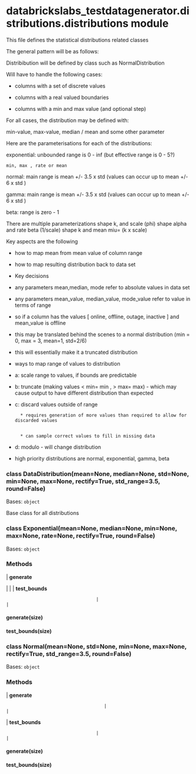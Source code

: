 # databrickslabs_testdatagenerator.distributions.distributions module

This file defines the statistical distributions related classes

The general pattern will be as follows:

Distribibution will be defined by class such as NormalDistribution

Will have to handle the following cases:


* columns with a set of discrete values


* columns with a real valued boundaries


* columns with a min and max value (and  optional step)

For all cases, the distribution may be defined with:

min-value, max-value, median / mean and some other parameter

Here are the parameterisations for each of the distributions:

exponential: unbounded range is 0 - inf (but effective range is 0 - 5?)

    min, max , rate or mean

normal: main range is mean +/- 3.5 x std (values can occur up to mean +/- 6 x std )

gamma: main range is mean +/- 3.5 x std (values can occur up to mean +/- 6 x std )

beta: range is zero - 1

There are multiple parameterizations
shape k, and scale (phi)
shape alpha and rate beta (1/scale)
shape k and mean miu= (k x scale)

Key aspects are the following


* how to map mean from mean value of column range


* how to map resulting distribution back to data set


* Key decisions


* any parameters mean,median, mode refer to absolute values in data set


* any parameters mean_value, median_value, mode_value refer to value in terms of range


* so if a column has the values [ online, offline, outage, inactive ] and mean_value is offline


* this may be translated behind the scenes to a normal distribution (min = 0, max = 3, mean=1, std=2/6)


* this will essentially make it a truncated distribution


* ways to map range of values to distribution


* a: scale range to values, if bounds are predictable


* b: truncate (making values < min= min , > max= max) - which may cause output to have different distribution than expected


* c: discard values outside of range

    
        * requires generation of more values than required to allow for discarded values


        * can sample correct values to fill in missing data


* d: modulo - will change distribution


* high priority distributions are normal, exponential, gamma, beta

<!-- !! processed by numpydoc !! -->

### class DataDistribution(mean=None, median=None, std=None, min=None, max=None, rectify=True, std_range=3.5, round=False)
Bases: `object`

Base class for all distributions

<!-- !! processed by numpydoc !! -->

### class Exponential(mean=None, median=None, min=None, max=None, rate=None, rectify=True, round=False)
Bases: `object`

### Methods

| **generate**

 |  |
| **test_bounds**

                                      |                                                                                                                                                                                                                             |
<!-- !! processed by numpydoc !! -->

#### generate(size)
<!-- !! processed by numpydoc !! -->

#### test_bounds(size)
<!-- !! processed by numpydoc !! -->

### class Normal(mean=None, std=None, min=None, max=None, rectify=True, std_range=3.5, round=False)
Bases: `object`

### Methods

| **generate**

                                         |                                                                                                                                                                                                                             |
| **test_bounds**

                                      |                                                                                                                                                                                                                             |
<!-- !! processed by numpydoc !! -->

#### generate(size)
<!-- !! processed by numpydoc !! -->

#### test_bounds(size)
<!-- !! processed by numpydoc !! -->
